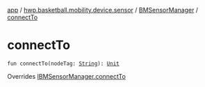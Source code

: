 [app](../../index.md) / [hwp.basketball.mobility.device.sensor](../index.md) / [BMSensorManager](index.md) / [connectTo](.)

# connectTo

`fun connectTo(nodeTag: `[`String`](https://kotlinlang.org/api/latest/jvm/stdlib/kotlin/-string/index.html)`): `[`Unit`](https://kotlinlang.org/api/latest/jvm/stdlib/kotlin/-unit/index.html)

Overrides [IBMSensorManager.connectTo](../-i-b-m-sensor-manager/connect-to.md)


